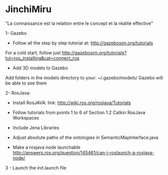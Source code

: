 # JinchiMiru
"La connaissance est la relation entre le concept et la réalité effective"

1- Gazebo

 - Follow all the step by step tutorial at: http://gazebosim.org/tutorials

 For a cold start, follow just http://gazebosim.org/tutorials?tut=ros_installing&cat=connect_ros

 - Add 3D models to Gazebo 

Add folders in the models directory to your: 
	~/.gazebo/models/
Gazebo will be able to see them 

2- RosJava:
 
- Install RosJAVA:
	link: http://wiki.ros.org/rosjava/Tutorials
	
- Follow tutorials from points 1 to 6 of Section 1.2 Catkin RosJava Workspaces

- Include Jena Libraries

- Adjust absolute paths of the ontologies in SemanticMapInterface.java 

- Make a rosjava node launchable
http://answers.ros.org/question/145461/can-i-roslaunch-a-rosjava-node/

3 - Launch the init.launch file




